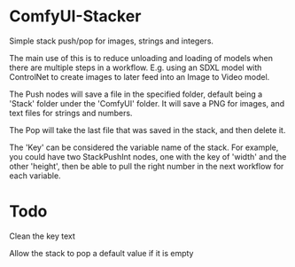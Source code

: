 # ComfyUI-Stacker
Simple stack push/pop for images, strings and integers.

The main use of this is to reduce unloading and loading of models when there are multiple steps in a workflow.
E.g. using an SDXL model with ControlNet to create images to later feed into an Image to Video model.

The Push nodes will save a file in the specified folder, default being a 'Stack' folder under the 'ComfyUI' folder. It will save a PNG for images, and text files for strings and numbers.

The Pop will take the last file that was saved in the stack, and then delete it.

The 'Key' can be considered the variable name of the stack. For example, you could have two StackPushInt nodes, one with the key of 'width' and the other 'height', then be able to pull the right number in the next workflow for each variable.

# Todo

Clean the key text

Allow the stack to pop a default value if it is empty
